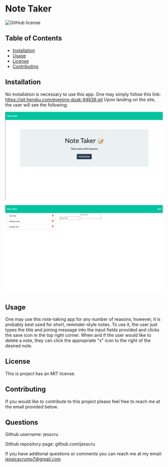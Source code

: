 # Note Taker

  ![GitHub license](https://img.shields.io/badge/license-MIT-blue.svg)

  ## Table of Contents 
  
  * [Installation](#installation)
  * [Usage](#usage)
  * [License](#license)
  * [Contributing](#contributing)
  
  ## Installation
  
  No installation is necessary to use this app. One may simply follow this link:   https://git.heroku.com/evening-dusk-94636.git
  Upon landing on the site, the user will see the following:
  
  ![landing page screenshot](./public/assets/images/landing-page.png)
  
  ![note-taking page screenshot](./public/assets/images/notes-page.png)

  
  ## Usage 
  
  One may use this note-taking app for any number of reasons; however, it is probably best used for short, reminder-style notes. To use it, the user just types     the title and joining message into the input fields provided and clicks the save icon in the top right corner. When and if the user would like to delete a      note, they can click the appropriate "x" icon to the right of the desired note. 
  
  ## License
  
  This is project has an MIT license. 
  
  ## Contributing
  
  If you would like to contribute to this project please feel free to reach me at the email provided below. 
  
  ## Questions 
  
  Github username: jesscru
  
  Github repository page: github.com/jesscru

  If you have additonal questions or comments you can reach me at my email: jessicacrump7@gmail.com
